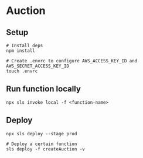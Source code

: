# Auction

## Setup

```shell
# Install deps
npm install

# Create .envrc to configure AWS_ACCESS_KEY_ID and AWS_SECRET_ACCESS_KEY_ID
touch .envrc
```

## Run function locally

```shell
npx sls invoke local -f <function-name>
```

## Deploy

```shell
npx sls deploy --stage prod

# Deploy a certain function
sls deploy -f createAuction -v

```
